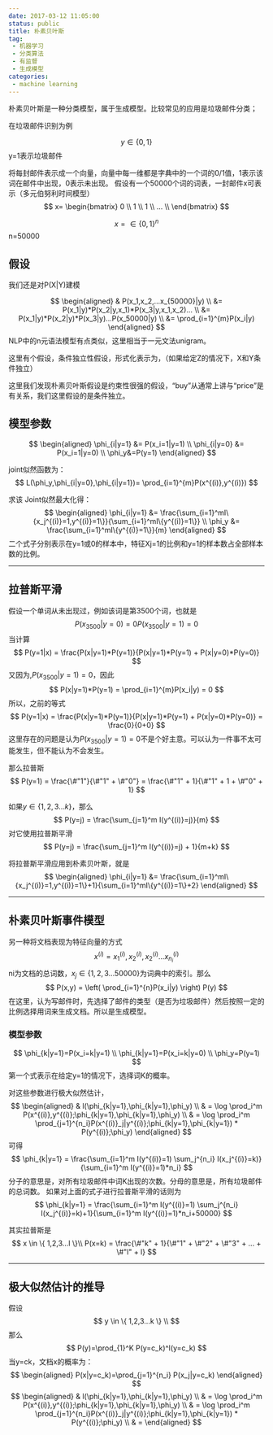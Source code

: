 ```yaml
---
date: 2017-03-12 11:05:00
status: public
title: 朴素贝叶斯
tag: 
 - 机器学习 
 - 分类算法 
 - 有监督 
 - 生成模型
categories:
 - machine learning
---
```

朴素贝叶斯是一种分类模型，属于生成模型。比较常见的应用是垃圾邮件分类；

在垃圾邮件识别为例

$$
y\in\{0,1\}
$$
y=1表示垃圾邮件

将每封邮件表示成一个向量，向量中每一维都是字典中的一个词的0/1值，1表示该词在邮件中出现，0表示未出现。
假设有一个50000个词的词表，一封邮件x可表示（多元伯努利时间模型）
$$
x=
\begin{bmatrix}
0 \\
1 \\
1 \\
… \\
\end{bmatrix}
$$

$$
x=\in\{0,1\}^n
$$
n=50000

## 假设
我们还是对P(X|Y)建模

$$
\begin{aligned}
& P(x_1,x_2,...x_{50000}|y) \\
&= P(x_1|y)*P(x_2|y,x_1)*P(x_3|y,x_1,x_2)... \\
&= P(x_1|y)*P(x_2|y)*P(x_3|y)...P(x_50000|y)  \\
&= \prod_{i=1}^{m}P(x_i|y)
\end{aligned}
$$
NLP中的n元语法模型有点类似，这里相当于一元文法unigram。

这里有个假设，条件独立性假设，形式化表示为，（如果给定Z的情况下，X和Y条件独立）

这里我们发现朴素贝叶斯假设是约束性很强的假设，“buy”从通常上讲与“price”是有关系，我们这里假设的是条件独立。

## 模型参数
$$
\begin{aligned}
\phi_{i|y=1} &= P(x_i=1|y=1) \\
\phi_{i|y=0} &= P(x_i=1|y=0) \\
\phi_y&=P(y=1)
\end{aligned}
$$

joint似然函数为：
$$
L(\phi_y,\phi_{i|y=0},\phi_{i|y=1})= \prod_{i=1}^{m}P(x^{(i)},y^{(i)})
$$

求该 Joint似然最大化得：
$$
\begin{aligned}
\phi_{i|y=1} &= \frac{\sum_{i=1}^mI\{x_j^{(i)}=1,y^{(i)}=1\}}{\sum_{i=1}^mI\{y^{(i)}=1\}} \\
\phi_y &= \frac{\sum_{i=1}^mI\{y^{(i)}=1\}}{m}
\end{aligned}
$$
二个式子分别表示在y=1或0的样本中，特征Xj=1的比例和y=1的样本数占全部样本数的比例。

---

## 拉普斯平滑
假设一个单词从未出现过，例如该词是第3500个词，也就是
$$
P(x_{3500}|y=0)=0
P(x_{3500}|y=1)=0
$$
当计算
$$
P(y=1|x) = \frac{P(x|y=1)*P(y=1)}{P(x|y=1)*P(y=1) + P(x|y=0)*P(y=0)}
$$
又因为,$P(x_{3500}|y=1) = 0$，因此
$$
P(x|y=1)*P(y=1) = \prod_{i=1}^{m}P(x_i|y) = 0
$$
所以，之前的等式
$$
P(y=1|x) = \frac{P(x|y=1)*P(y=1)}{P(x|y=1)*P(y=1) + P(x|y=0)*P(y=0)} = \frac{0}{0+0}
$$
这里存在的问题是认为$P(x_{3500}|y=1)=0$不是个好主意。可以认为一件事不太可能发生，但不能认为不会发生。

那么拉普斯
$$
P(y=1) = \frac{\#"1"}{\#"1" + \#"0"} = \frac{\#"1" + 1}{\#"1" + 1 + \#"0" + 1}
$$

如果$y \in \{1,2,3...k\}$，那么
$$
P(y=j) = \frac{\sum_{j=1}^m I(y^{(i)}=j)}{m}
$$
对它使用拉普斯平滑
$$
P(y=j) = \frac{\sum_{j=1}^m I(y^{(i)}=j) + 1}{m+k}
$$

将拉普斯平滑应用到朴素贝叶斯，就是
$$
\begin{aligned}
\phi_{i|y=1} &= \frac{\sum_{i=1}^mI\{x_j^{(i)}=1,y^{(i)}=1\}+1}{\sum_{i=1}^mI\{y^{(i)}=1\}+2}
\end{aligned}
$$

---

## 朴素贝叶斯事件模型
另一种将文档表现为特征向量的方式
$$
x^{(i)}={x^{(i)}_1,x^{(i)}_2,x^{(i)}_2 ... x^{(i)}_{n_i}}
$$
ni为文档的总词数，$x_j \in \{1,2,3 ... 50000\}$为词典中的索引。那么
$$
P(x,y) = \left( \prod_{i=1}^{n}P(x_i|y) \right) P(y)
$$
在这里，认为写邮件时，先选择了邮件的类型（是否为垃圾邮件）然后按照一定的比例选择用词来生成文档。所以是生成模型。

### 模型参数
$$
\phi_{k|y=1}=P(x_i=k|y=1) \\
\phi_{k|y=1}=P(x_i=k|y=0)  \\
\phi_y=P(y=1)
$$
第一个式表示在给定y=1的情况下，选择词K的概率。

对这些参数进行极大似然估计，
$$
\begin{aligned}
& l(\phi_{k|y=1},\phi_{k|y=1},\phi_y)  \\
& = \log \prod_i^m P(x^{(i)},y^{(i)};\phi_{k|y=1},\phi_{k|y=1},\phi_y)  \\
& = \log \prod_i^m \prod_{j=1}^{n_i}P(x^{(i)}_j|y^{(i)};\phi_{k|y=1},\phi_{k|y=1}) * P(y^{(i)};\phi_y)
\end{aligned}
$$
可得
$$
\phi_{k|y=1} = \frac{\sum_{i=1}^m I(y^{(i)}=1) \sum_j^{n_i} I(x_j^{(i)}=k)}{\sum_{i=1}^m I(y^{(i)}=1)*n_i}
$$
分子的意思是，对所有垃圾邮件中词K出现的次数。分母的意思是，所有垃圾邮件的总词数。
如果对上面的式子进行拉普斯平滑的话则为
$$
\phi_{k|y=1} = \frac{\sum_{i=1}^m I(y^{(i)}=1) \sum_j^{n_i} I(x_j^{(i)}=k)+1}{\sum_{i=1}^m I(y^{(i)}=1)*n_i+50000}
$$

其实拉普斯是
$$
x \in \{ 1,2,3...l \}\\
P(x=k) = \frac{\#"k" + 1}{\#"1" + \#"2" + \#"3" + ... + \#"l" + l}
$$

---

## 极大似然估计的推导
假设
$$
y \in \{ 1,2,3...k \} \\
$$
那么
$$
P(y)=\prod_{1}^K P(y=c_k)^I(y=c_k)
$$
当y=ck，文档x的概率为：
$$
\begin{aligned}
P(x|y=c_k)=\prod_{j=1}^{n_i} P(x_j|y=c_k)
\end{aligned}
$$
$$
\begin{aligned}
& l(\phi_{k|y=1},\phi_{k|y=1},\phi_y)  \\
& = \log \prod_i^m P(x^{(i)},y^{(i)};\phi_{k|y=1},\phi_{k|y=1},\phi_y)  \\
& = \log \prod_i^m \prod_{j=1}^{n_i}P(x^{(i)}_j|y^{(i)};\phi_{k|y=1},\phi_{k|y=1}) * P(y^{(i)};\phi_y) \\
& =
\end{aligned}
$$